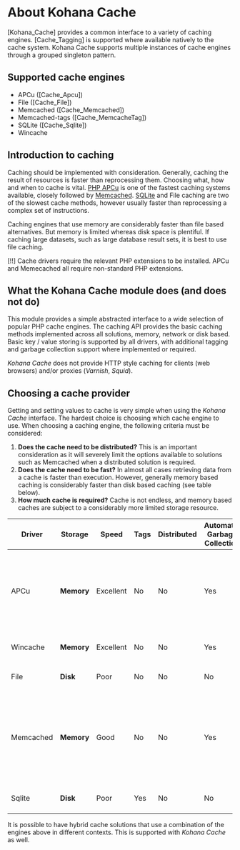 # About Kohana Cache

[Kohana_Cache] provides a common interface to a variety of caching engines. [Cache_Tagging] is supported where available natively to the cache system. Kohana Cache supports multiple instances of cache engines through a grouped singleton pattern.

## Supported cache engines

 *  APCu ([Cache_Apcu])
 *  File ([Cache_File])
 *  Memcached ([Cache_Memcached])
 *  Memcached-tags ([Cache_MemcacheTag])
 *  SQLite ([Cache_Sqlite])
 *  Wincache

## Introduction to caching

Caching should be implemented with consideration. Generally, caching the result of resources is faster than reprocessing them. Choosing what, how and when to cache is vital. [PHP APCu](https://www.php.net/manual/en/book.apcu.php) is one of the fastest caching systems available, closely followed by [Memcached](http://memcached.org/). [SQLite](http://www.sqlite.org/) and File caching are two of the slowest cache methods, however usually faster than reprocessing a complex set of instructions.

Caching engines that use memory are considerably faster than file based alternatives. But memory is limited whereas disk space is plentiful. If caching large datasets, such as large database result sets, it is best to use file caching.

[!!] Cache drivers require the relevant PHP extensions to be installed. APCu and Memecached all require non-standard PHP extensions.

## What the Kohana Cache module does (and does not do)

This module provides a simple abstracted interface to a wide selection of popular PHP cache engines. The caching API provides the basic caching methods implemented across all solutions, memory, network or disk based. Basic key / value storing is supported by all drivers, with additional tagging and garbage collection support where implemented or required.

_Kohana Cache_ does not provide HTTP style caching for clients (web browsers) and/or proxies (_Varnish_, _Squid_).

## Choosing a cache provider

Getting and setting values to cache is very simple when using the _Kohana Cache_ interface. The hardest choice is choosing which cache engine to use. When choosing a caching engine, the following criteria must be considered:

 1. __Does the cache need to be distributed?__
    This is an important consideration as it will severely limit the options available to solutions such as Memcached when a distributed solution is required.
 2. __Does the cache need to be fast?__
    In almost all cases retrieving data from a cache is faster than execution. However, generally memory based caching is considerably faster than disk based caching (see table below).
 3. __How much cache is required?__
    Cache is not endless, and memory based caches are subject to a considerably more limited storage resource.

| Driver    | Storage    | Speed     | Tags | Distributed | Automatic Garbage Collection | Notes                                                                                                      |
|-----------|------------|-----------|------|-------------|------------------------------|------------------------------------------------------------------------------------------------------------|
| APCu      | __Memory__ | Excellent | No   | No          | Yes                          | Widely available PHP opcode caching solution, improves php execution performance                           |
| Wincache  | __Memory__ | Excellent | No   | No          | Yes                          | Windows variant of APC                                                                                     |
| File      | __Disk__   | Poor      | No   | No          | No                           | Marginally faster than execution                                                                           |
| Memcached | __Memory__ | Good      | No   | No          | Yes                          | Generally fast distributed solution, but has a speed hit due to variable network latency and serialization |
| Sqlite    | __Disk__   | Poor      | Yes  | No          | No                           | Marginally faster than execution                                                                           |

It is possible to have hybrid cache solutions that use a combination of the engines above in different contexts. This is supported with _Kohana Cache_ as well.
